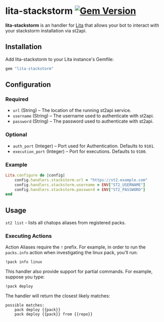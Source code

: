 # lita-stackstorm [![Gem Version](https://badge.fury.io/rb/lita-stackstorm.svg)](http://badge.fury.io/rb/lita-stackstorm)

**lita-stackstorm** is an handler for [Lita](https://www.lita.io) that allows your bot to interact with your stackstorm installation via st2api.

## Installation

Add lita-stackstorm to your Lita instance's Gemfile:

``` ruby
gem "lita-stackstorm"
```

## Configuration

### Required

* `url` (String) – The location of the running st2api service.
* `username` (String) – The username used to authenticate with st2api.
* `password` (String) – The password used to authenticate with st2api.

### Optional

* `auth_port` (Integer) – Port used for Authentication. Defaults to `9101`.
* `execution_port` (Integer) – Port for executions. Defaults to `9100`.

### Example

``` ruby
Lita.configure do |config|
    config.handlers.stackstorm.url = "https://st2.example.com"
    config.handlers.stackstorm.username = ENV["ST2_USERNAME"]
    config.handlers.stackstorm.password = ENV["ST2_PASSWORD"]
end
```

## Usage

`st2 list` - lists all chatops aliases from registered packs.

### Executing Actions

Action Aliases require the `!` prefix. For example, in order to run the `packs.info` action when investigating the linux pack, you'll run:

```shell
!pack info linux
```

This handler also provide support for partial commands. For example, suppose you type:

```shell
!pack deploy
```

The handler will return the closest likely matches:

```shell
possible matches:
    pack deploy {{pack}}
    pack deploy {{pack}} from {{repo}}
```
